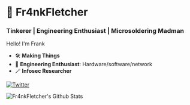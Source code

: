 # 🐲 Fr4nkFletcher

### Tinkerer | Engineering Enthusiast | Microsoldering Madman

Hello! I'm Frank

- 🛠 **Making Things**
- 🔮 **Engineering Enthusiast**: Hardware/software/network
- 🪄 **Infosec Researcher**

<a href="https://twitter.com/intent/follow?screen_name=Fr4nkFletcher"><img src="https://img.shields.io/twitter/follow/Fr4nkFletcher?style=for-the-badge&logo=twitter" alt="Twitter"></a>

<img align="left" alt="Fr4nkFletcher's Github Stats" src="https://github-readme-stats.vercel.app/api?username=Fr4nkFletcher&show_icons=true&hide_border=true&theme=radical" />

